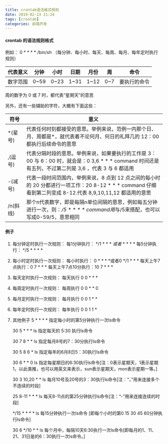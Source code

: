 ```yaml
---
title: crontab语法格式规则
date: 2019-02-23 21:24
tags: [crontab]
categories: 前端开发
---
```


#### crontab 的语法规则格式

例如： 0 \* \* \* \* /bin/sh （每分钟、每小时、每天、每周、每月、每年定时执行 规则）

| 代表意义 | 分钟 | 小时 | 日期 | 月份 | 周  | 命令         |
| -------- | ---- | ---- | ---- | ---- | --- | ------------ |
| 数字范围 | 0~59 | 0~23 | 1~31 | 1~12 | 0~7 | 要执行的命令 |

周的数字为 0 或 7 时，都代表“星期天”的意思

另外，还有一些辅助的字符，大概有下面这些：

| 符号     | 意义                                                                                                                                                          |
| -------- | ------------------------------------------------------------------------------------------------------------------------------------------------------------- |
| \*(星号) | 代表任何时刻都接受的意思。举例来说，范例一内那个日、月、周都是\*，就代表着不论何月、何日的礼拜几的 12：00 都执行后续命令的意思                                |
| ,(逗号)  | 代表分隔时段的意思。举例来说，如果要执行的工作是 3：00 与 6：00 时，就会是：0 3,6 \* \* \* command 时间还是有五列，不过第二列是 3,6 ，代表 3 与 6 都适用      |
| -(减号)  | 代表一段时间范围内，举例来说，8 点到 12 点之间的每小时的 20 分都进行一项工作：20 8-12 \* \* \* command 仔细看到第二列变成 8-12.代表 8,9,10,11,12 都适用的意思 |
| /n(斜线) |  那个n代表数字，即是每隔n单位间隔的意思，例如每五分钟进行一次，则：*/5 * * * * command用*与/5来搭配，也可以写成0-59/5，意思相同  |
<!-- more -->
#### 例子

1. 每分钟定时执行一次规则：
每1分钟执行： */1 * * * *或者* * * * *
每5分钟执行： */5 * * * *

2. 每小时定时执行一次规则：
每小时执行： 0 * * * *或者0 */1 * * *
每天上午7点执行：0 7 * * *
每天上午7点10分执行：10 7 * * *

3. 每天定时执行一次规则：
每天执行 0 0 * * *

4. 每周定时执行一次规则：
每周执行 0 0 * * 0

5. 每月定时执行一次规则：
每月执行 0 0 1 * *

6. 每年定时执行一次规则：
每年执行 0 0 1 1 *

7. 其他例子
    5 * * * * 指定每小时的第5分钟执行一次ls命令

    30 5 * * * ls 指定每天的 5:30 执行ls命令

    30 7 8 * * ls 指定每月8号的7：30分执行ls命令

    30 5 8 6 * ls 指定每年的6月8日5：30执行ls命令

    30 6 * * 0 ls 指定每星期日的6:30执行ls命令[注：0表示星期天，1表示星期1，以此类推，也可以用英文来表示，sun表示星期天，mon表示星期一等。]

    30 3 10,20 * * ls 每月10号及20号的3：30执行ls命令[注：“，”用来连接多个不连续的时段]

    25 8-11 * * * ls 每天8-11点的第25分钟执行ls命令[注：“-”用来连接连续的时段]

    */15 * * * * ls 每15分钟执行一次ls命令 [即每个小时的第0 15 30 45 60分钟执行ls命令]

    30 6 */10 * * ls 每个月中，每隔10天6:30执行一次ls命令[即每月的1、11、21、31日是的6：30执行一次ls命令。]
